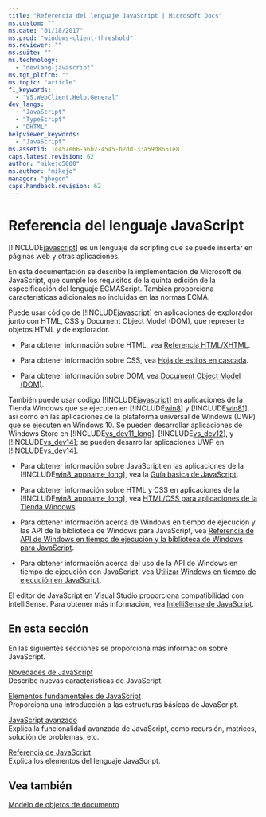 ```yaml
---
title: "Referencia del lenguaje JavaScript | Microsoft Docs"
ms.custom: ""
ms.date: "01/18/2017"
ms.prod: "windows-client-threshold"
ms.reviewer: ""
ms.suite: ""
ms.technology: 
  - "devlang-javascript"
ms.tgt_pltfrm: ""
ms.topic: "article"
f1_keywords: 
  - "VS.WebClient.Help.General"
dev_langs: 
  - "JavaScript"
  - "TypeScript"
  - "DHTML"
helpviewer_keywords: 
  - "JavaScript"
ms.assetid: 1c457e66-a6b2-4545-b2dd-33a59d8661e8
caps.latest.revision: 62
author: "mikejo5000"
ms.author: "mikejo"
manager: "ghogen"
caps.handback.revision: 62
---
```

# Referencia del lenguaje JavaScript
[!INCLUDE[javascript](../javascript/includes/javascript-md.md)] es un lenguaje de scripting que se puede insertar en páginas web y otras aplicaciones.  
  
 En esta documentación se describe la implementación de Microsoft de JavaScript, que cumple los requisitos de la quinta edición de la especificación del lenguaje ECMAScript. También proporciona características adicionales no incluidas en las normas ECMA.  
  
 Puede usar código de [!INCLUDE[javascript](../javascript/includes/javascript-md.md)] en aplicaciones de explorador junto con HTML, CSS y Document Object Model \(DOM\), que represente objetos HTML y de explorador.  
  
-   Para obtener información sobre HTML, vea [Referencia HTML\/XHTML](http://go.microsoft.com/fwlink/p/?LinkId=251007).  
  
-   Para obtener información sobre CSS, vea [Hoja de estilos en cascada](http://go.microsoft.com/fwlink/p/?LinkId=251008).  
  
-   Para obtener información sobre DOM, vea [Document Object Model \(DOM\)](http://go.microsoft.com/fwlink/p/?LinkId=251009).  
  
 También puede usar código [!INCLUDE[javascript](../javascript/includes/javascript-md.md)] en aplicaciones de la Tienda Windows que se ejecuten en [!INCLUDE[win8](../javascript/includes/win8-md.md)] y [!INCLUDE[win81](../javascript/includes/win81-md.md)], así como en las aplicaciones de la plataforma universal de Windows \(UWP\) que se ejecuten en Windows 10. Se pueden desarrollar aplicaciones de Windows Store en [!INCLUDE[vs_dev11_long](../javascript/includes/vs-dev11-long-md.md)], [!INCLUDE[vs_dev12](../javascript/includes/vs-dev12-md.md)], y [!INCLUDE[vs_dev14](../javascript/includes/vs-dev14-md.md)]; se pueden desarrollar aplicaciones UWP en [!INCLUDE[vs_dev14](../javascript/includes/vs-dev14-md.md)].  
  
-   Para obtener información sobre JavaScript en las aplicaciones de la [!INCLUDE[win8_appname_long](../javascript/includes/win8-appname-long-md.md)], vea la [Guía básica de JavaScript](https://msdn.microsoft.com/en-us/library/windows/apps/hh465037.aspx).  
  
-   Para obtener información sobre HTML y CSS en aplicaciones de la [!INCLUDE[win8_appname_long](../javascript/includes/win8-appname-long-md.md)], vea [HTML\/CSS para aplicaciones de la Tienda Windows](http://go.microsoft.com/fwlink/p/?LinkId=250939).  
  
-   Para obtener información acerca de Windows en tiempo de ejecución y las API de la biblioteca de Windows para JavaScript, vea [Referencia de API de Windows en tiempo de ejecución y la biblioteca de Windows para JavaScript](http://go.microsoft.com/fwlink/p/?LinkID=250938).  
  
-   Para obtener información acerca del uso de la API de Windows en tiempo de ejecución con JavaScript, vea [Utilizar Windows en tiempo de ejecución en JavaScript](../jswinrt/using-the-windows-runtime-in-javascript.md).  
  
 El editor de JavaScript en Visual Studio proporciona compatibilidad con IntelliSense. Para obtener más información, vea [IntelliSense de JavaScript](http://go.microsoft.com/fwlink/p/?LinkId=256499).  
  
## En esta sección  
 En las siguientes secciones se proporciona más información sobre JavaScript.  
  
 [Novedades de JavaScript](../javascript/what-s-new-in-javascript.md)  
 Describe nuevas características de JavaScript.  
  
 [Elementos fundamentales de JavaScript](../javascript/javascript-fundamentals.md)  
 Proporciona una introducción a las estructuras básicas de JavaScript.  
  
 [JavaScript avanzado](../javascript/advanced/advanced-javascript.md)  
 Explica la funcionalidad avanzada de JavaScript, como recursión, matrices, solución de problemas, etc.  
  
 [Referencia de JavaScript](../javascript/reference/javascript-reference.md)  
 Explica los elementos del lenguaje JavaScript.  
  
## Vea también  
 [Modelo de objetos de documento](http://go.microsoft.com/fwlink/?LinkId=148095)